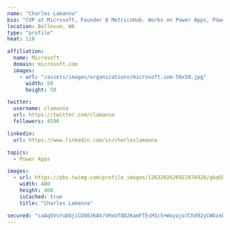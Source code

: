 ```yaml
---
name: "Charles Lamanna"
bio: "CVP at Microsoft, Founder @ MetricsHub. Works on Power Apps, Power Automate, Power Virtual Agent, Common Data Service and Dynamics 365."
location: Bellevue, WA
type: "profile"
heat: 118

affiliation:
  name: Microsoft
  domain: microsoft.com
  images:
    - url: "/assets/images/organizations/microsoft.com-50x50.jpg"
      width: 50
      height: 50

twitter:
  username: clamanna
  url: https://twitter.com/clamanna
  followers: 4596

linkedin:
  url: https://www.linkedin.com/in/charleslamanna

topics:
  - Power Apps

images:
  - url: https://pbs.twimg.com/profile_images/1263202626922876928/g6qGbHZ-_400x400.jpg
    width: 400
    height: 400
    isCached: true
    title: "Charles Lamanna"

secured: "caAqOVsYuDOjiCDO636AV/VHxUf8D2KamFTEsM1cS+Wxyajo7Chd92yCWOzebmvK+UGuBLvuKVkaCUiAzgv53toWKLmTUDw1m7Ah/9BZrXeBFhxiGbzJqQwYikdqYuUHGAQSgKUmLKqfATbvIpiCUtPsp5oQfUDdbdgsoLVOFl7kIfteyq69U59NUoghZY/l0GHAro7kBlL3MIW/gStUplkX0StAOl8YYlGd3QOLpdJRV6kpc6cEwsbFli2ChzegmQn1kRRb03RiXbyUYk4EGUPQEULky3+lf/FwSVkiU6lFrhlf64Lx/7XolR8zp/0tSHQO5Cl+uo1Kir9aHkDROao9pcu1eeu5QooHhf0QGSRWOFQbb8+pWz7uVM+a8dApWAxhFG6qSWSya1bZivLgTG4o5MFeSwY1f+bYeAYRFjw=;n4W1IFO2vYvnYWojsxedMA=="
---
```


